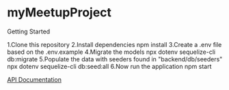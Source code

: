 # myMeetupProject

Getting Started

1.Clone this repository
2.Install dependencies npm install
3.Create a .env file based on the .env.example
4.Migrate the models npx dotenv sequelize-cli db:migrate
5.Populate the data with seeders found in "backend/db/seeders" npx dotenv sequelize-cli db:seed:all
6.Now run the application npm start

[API Documentation](https://github.com/reyhanab/myMeetupProject/wiki/API-Documentation)
